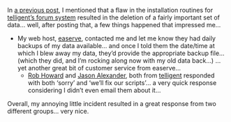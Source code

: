 In <a href="http://blogs.duncanmackenzie.net/duncanma/archive/2004/09/01/621.aspx" target="_blank" class="broken_link">a previous post</a>, I mentioned that a flaw in the installation routines for <a href="http://www.telligentsystems.com/Solutions/Forums" target="_blank" class="broken_link">telligent&#8217;s forum system</a> resulted in the deletion of a fairly important set of data&#8230; well, after posting that, a few things happened that impressed me&#8230;

  * My web host, <a href="http://www.easerve.com/hosting/eris1109/aspnet.aspx" target="_blank">easerve</a>, contacted me and let me know they had daily backups of my data available&#8230; and once I told them the date/time at which I blew away my data, they&#8217;d provide the appropriate backup file&#8230; (which they did, and I&#8217;m rocking along now with my old data back&#8230;) &#8230; yet another great bit of customer service from easerve&#8230; 
      * <a href="http://weblogs.asp.net/rhoward" target="_blank" class="broken_link">Rob Howard</a> and <a href="http://weblogs.asp.net/jalexander/" target="_blank" class="broken_link">Jason Alexander</a>, both from <a href="http://www.telligentsystems.com/" target="_blank" class="broken_link">telligent</a> responded with both &#8216;sorry&#8217; and &#8216;we&#8217;ll fix our scripts&#8217;&#8230; a very quick response considering I didn&#8217;t even email them about it&#8230; 

Overall, my annoying little incident resulted in a great response from two different groups&#8230; very nice.